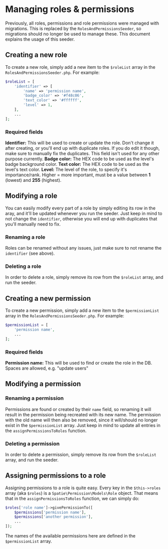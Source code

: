 # Managing roles & permissions
Previously, all roles, permissions and role permissions were managed with migrations. This is replaced by the `RolesAndPermissionsSeeder`, so migrations should no longer be used to manage these.
This document explains the usage of this seeder.

## Creating a new role
To create a new role, simply add a new item to the `$roleList` array in the `RolesAndPermissionsSeeder.php`. For example:
```php
$roleList = [
    'identifier' => [
        'name' => 'permission name',
        'badge_color' => '#f48c06',
        'text_color' => '#ffffff',
        'level' => 1,
    ],
    ...
];
```

### Required fields
**Identifier:** This will be used to create or update the role. Don't change it after creating, or you'll end up with duplicate roles. If you do edit it though, make sure to manually fix the duplicates. This field isn't used for any other purpose currently.
**Badge color:** The HEX code to be used as the level's badge background color.
**Text color:** The HEX code to be used as the level's text color.
**Level:** The level of the role, to specify it's importance/rank. Higher = more important, must be a value between **1** (lowest) and **255** (highest).

## Modifying a role
You can easily modify every part of a role by simply editing its row in the aray, and it'll be updated whenever you run the seeder. Just keep in mind to not change the `identifier`, otherwise you will end up with duplicates that you'll manually need to fix.

### Renaming a role
Roles can be renamed without any issues, just make sure to not rename the `identifier` (see above).

### Deleting a role
In order to delete a role, simply remove its row from the `$roleList` array, and run the seeder.


## Creating a new permission
To create a new permission, simply add a new item to the `$permissionList` array in the `RolesAndPermissionsSeeder.php`. For example:
```php
$permissionList = [
    'permission name',
    ...
];
```

### Required fields
**Permission name:** This will be used to find or create the role in the DB. Spaces are allowed, e.g. "update users"

## Modifying a permission
### Renaming a permission
Permissions are found or created by their `name` field, so renaming it will result in the permission being recreated with its new name. The permission with the old name will then also be removed, since it will/should no longer exist in the `$permissionList` array. Just keep in mind to update all entries in the `assignPermissionsToRoles` function.

### Deleting a permission
In order to delete a permission, simply remove its row from the `$roleList` array, and run the seeder.

## Assigning permissions to a role
Assigning permissions to a role is quite easy. Every key in the `$this->roles` array (aka `$roles`) is a `Spatie\Permission\Models\Role` object. That means that in the `assignPermissionsToRoles` function, we can simply do:
```php
$roles['role name']->givePermissionTo([
    $permissions['permission name'],
    $permissions['another permission'],
    ...
]);
```
The names of the available permissions here are defined in the `$permissionList` array.
